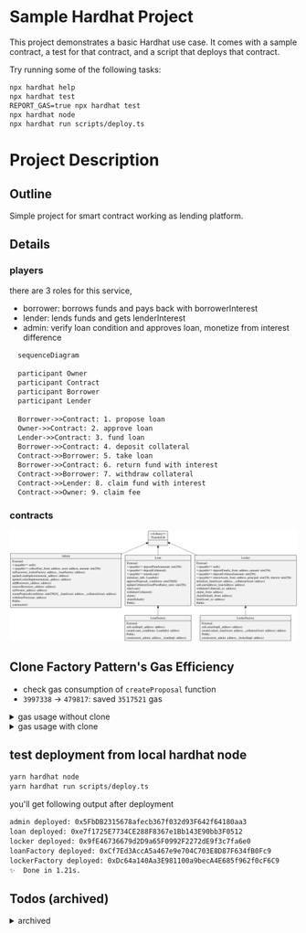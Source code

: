 # Sample Hardhat Project

This project demonstrates a basic Hardhat use case. It comes with a sample contract, a test for that contract, and a script that deploys that contract.

Try running some of the following tasks:

```shell
npx hardhat help
npx hardhat test
REPORT_GAS=true npx hardhat test
npx hardhat node
npx hardhat run scripts/deploy.ts
```

# Project Description

## Outline

Simple project for smart contract working as lending platform.

## Details

### players

there are 3 roles for this service,

- borrower: borrows funds and pays back with borrowerInterest
- lender: lends funds and gets lenderInterest
- admin: verify loan condition and approves loan, monetize from interest difference

```mermaid
  sequenceDiagram

  participant Owner
  participant Contract
  participant Borrower
  participant Lender

  Borrower->>Contract: 1. propose loan
  Owner->>Contract: 2. approve loan
  Lender->>Contract: 3. fund loan
  Borrower->>Contract: 4. deposit collateral
  Contract->>Borrower: 5. take loan
  Borrower->>Contract: 6. return fund with interest
  Contract->>Borrower: 7. withdraw collateral
  Contract->>Lender: 8. claim fund with interest
  Contract->>Owner: 9. claim fee
```

### contracts

<img src="./classDiagram.svg">

## Clone Factory Pattern's Gas Efficiency

- check gas consumption of `createProposal` function
- `3997338` -> `479817`: saved `3517521` gas
<details>
  <summary>gas usage without clone</summary>

following result comes from running testcodes with REPORT_GAS=true option

```bash
·--------------------------------|----------------------------|-------------|-----------------------------·
|      Solc version: 0.8.19      ·  Optimizer enabled: false  ·  Runs: 200  ·  Block limit: 30000000 gas  │
·································|····························|·············|······························
|  Methods                                                                                                │
··············|··················|··············|·············|·············|···············|··············
|  Contract   ·  Method          ·  Min         ·  Max        ·  Avg        ·  # calls      ·  usd (avg)  │
··············|··················|··············|·············|·············|···············|··············
|  Admin      ·  addBorrower     ·       46409  ·      46421  ·      46417  ·            3  ·          -  │
··············|··················|··············|·············|·············|···············|··············
|  Admin      ·  collectFee      ·       45135  ·      83712  ·      64424  ·            4  ·          -  │
··············|··················|··············|·············|·············|···············|··············
|  Admin      ·  createProposal  ·           -  ·          -  ·    3997338  ·            1  ·          -  │
··············|··················|··············|·············|·············|···············|··············
|  Admin      ·  removeBorrower  ·           -  ·          -  ·      24522  ·            1  ·          -  │
··············|··················|··············|·············|·············|···············|··············
|  Admin      ·  setFactories    ·       69010  ·      69022  ·      69016  ·            2  ·          -  │
··············|··················|··············|·············|·············|···············|··············
|  Admin      ·  setOwner        ·           -  ·          -  ·      27157  ·            1  ·          -  │
··············|··················|··············|·············|·············|···············|··············
|  Admin      ·  withdrawFee     ·       31551  ·      37980  ·      34766  ·            2  ·          -  │
··············|··················|··············|·············|·············|···············|··············
|  MockToken  ·  approve         ·           -  ·          -  ·      46900  ·            2  ·          -  │
··············|··················|··············|·············|·············|···············|··············
|  MockToken  ·  mint            ·           -  ·          -  ·      68928  ·            1  ·          -  │
··············|··················|··············|·············|·············|···············|··············
|  Deployments                   ·                                          ·  % of limit   ·             │
·································|··············|·············|·············|···············|··············
|  Admin                         ·           -  ·          -  ·    1752539  ·        5.8 %  ·          -  │
·································|··············|·············|·············|···············|··············
|  LoanFactory                   ·           -  ·          -  ·    2962749  ·        9.9 %  ·          -  │
·································|··············|·············|·············|···············|··············
|  LockerFactory                 ·           -  ·          -  ·    2027764  ·        6.8 %  ·          -  │
·································|··············|·············|·············|···············|··············
|  MockToken                     ·           -  ·          -  ·    1238799  ·        4.1 %  ·          -  │
·--------------------------------|--------------|-------------|-------------|---------------|-------------·
```

</details>

<details>
  <summary>gas usage with clone</summary>

following result comes from running testcodes with REPORT_GAS=true option

```bash
·--------------------------------|----------------------------|-------------|-----------------------------·
|      Solc version: 0.8.19      ·  Optimizer enabled: false  ·  Runs: 200  ·  Block limit: 30000000 gas  │
·································|····························|·············|······························
|  Methods                                                                                                │
··············|··················|··············|·············|·············|···············|··············
|  Contract   ·  Method          ·  Min         ·  Max        ·  Avg        ·  # calls      ·  usd (avg)  │
··············|··················|··············|·············|·············|···············|··············
|  Admin      ·  addBorrower     ·       46409  ·      46421  ·      46417  ·            3  ·          -  │
··············|··················|··············|·············|·············|···············|··············
|  Admin      ·  collectFee      ·       45135  ·      83712  ·      64424  ·            4  ·          -  │
··············|··················|··············|·············|·············|···············|··············
|  Admin      ·  createProposal  ·           -  ·          -  ·     479817  ·            1  ·          -  │
··············|··················|··············|·············|·············|···············|··············
|  Admin      ·  removeBorrower  ·           -  ·          -  ·      24522  ·            1  ·          -  │
··············|··················|··············|·············|·············|···············|··············
|  Admin      ·  setFactories    ·           -  ·          -  ·      69022  ·            2  ·          -  │
··············|··················|··············|·············|·············|···············|··············
|  Admin      ·  setOwner        ·           -  ·          -  ·      27157  ·            1  ·          -  │
··············|··················|··············|·············|·············|···············|··············
|  Admin      ·  withdrawFee     ·       31551  ·      37980  ·      34766  ·            2  ·          -  │
··············|··················|··············|·············|·············|···············|··············
|  MockToken  ·  approve         ·           -  ·          -  ·      46900  ·            2  ·          -  │
··············|··················|··············|·············|·············|···············|··············
|  MockToken  ·  mint            ·           -  ·          -  ·      68928  ·            1  ·          -  │
··············|··················|··············|·············|·············|···············|··············
|  Deployments                   ·                                          ·  % of limit   ·             │
·································|··············|·············|·············|···············|··············
|  Admin                         ·           -  ·          -  ·    1752539  ·        5.8 %  ·          -  │
·································|··············|·············|·············|···············|··············
|  Loan                          ·           -  ·          -  ·    2489567  ·        8.3 %  ·          -  │
·································|··············|·············|·············|···············|··············
|  LoanFactory                   ·      551002  ·     551014  ·     551012  ·        1.8 %  ·          -  │
·································|··············|·············|·············|···············|··············
|  Locker                        ·           -  ·          -  ·    1767583  ·        5.9 %  ·          -  │
·································|··············|·············|·············|···············|··············
|  LockerFactory                 ·      412249  ·     412261  ·     412259  ·        1.4 %  ·          -  │
·································|··············|·············|·············|···············|··············
|  MockToken                     ·           -  ·          -  ·    1238799  ·        4.1 %  ·          -  │
·--------------------------------|--------------|-------------|-------------|---------------|-------------·
```

</details>

## test deployment from local hardhat node

```bash
yarn hardhat node
yarn hardhat run scripts/deploy.ts
```

you'll get following output after deployment

```bash
admin deployed: 0x5FbDB2315678afecb367f032d93F642f64180aa3
loan deployed: 0xe7f1725E7734CE288F8367e1Bb143E90bb3F0512
locker deployed: 0x9fE46736679d2D9a65F0992F2272dE9f3c7fa6e0
loanFactory deployed: 0xCf7Ed3AccA5a467e9e704C703E8D87F634fB0Fc9
lockerFactory deployed: 0xDc64a140Aa3E981100a9becA4E685f962f0cF6C9
✨  Done in 1.21s.
```

## Todos (archived)
<details>
  <summary> archived </summary>
  
  - [x] Set different assets for collateral and funding
  - [x] Default & Liquidate functionality
  - [x] test codes for Default & Liquidate functionality
  - [x] Separate basic transfer functionality working for both erc20 and native token
  - [x] limit function call directly from locker
  - [x] complete function call auth check
  - [x] update test codes for native tokens
  - [ ] ~~diamondcut pattern adoption~~
  - [x] clone factory pattern adpotion
  - [x] scenario test codes
  - [x] update readme with detailed description
  - [x] add deploy scripts

</details>

